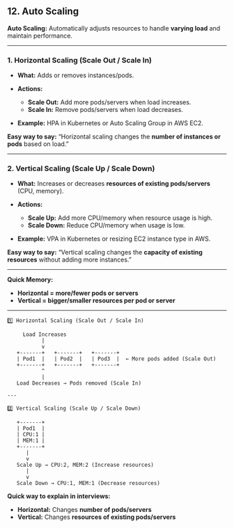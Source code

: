 ## 12. Auto Scaling

**Auto Scaling:** Automatically adjusts resources to handle **varying load** and maintain performance.

---

### 1. Horizontal Scaling (Scale Out / Scale In)

* **What:** Adds or removes instances/pods.
* **Actions:**

  * **Scale Out:** Add more pods/servers when load increases.
  * **Scale In:** Remove pods/servers when load decreases.
* **Example:** HPA in Kubernetes or Auto Scaling Group in AWS EC2.

**Easy way to say:** “Horizontal scaling changes the **number of instances or pods** based on load.”

---

### 2. Vertical Scaling (Scale Up / Scale Down)

* **What:** Increases or decreases **resources of existing pods/servers** (CPU, memory).
* **Actions:**

  * **Scale Up:** Add more CPU/memory when resource usage is high.
  * **Scale Down:** Reduce CPU/memory when usage is low.
* **Example:** VPA in Kubernetes or resizing EC2 instance type in AWS.

**Easy way to say:** “Vertical scaling changes the **capacity of existing resources** without adding more instances.”

---

**Quick Memory:**

* **Horizontal = more/fewer pods or servers**
* **Vertical = bigger/smaller resources per pod or server**

---

```
1️⃣ Horizontal Scaling (Scale Out / Scale In)
   
     Load Increases
           |
           v
   +-------+   +-------+   +-------+
   | Pod1  |   | Pod2  |   | Pod3  |  ← More pods added (Scale Out)
   +-------+   +-------+   +-------+
           ^
           |
   Load Decreases → Pods removed (Scale In)

---

2️⃣ Vertical Scaling (Scale Up / Scale Down)

   +-------+
   | Pod1  |
   | CPU:1 |
   | MEM:1 |
   +-------+
      |
      v
   Scale Up → CPU:2, MEM:2 (Increase resources)
      |
      v
   Scale Down → CPU:1, MEM:1 (Decrease resources)
```

**Quick way to explain in interviews:**

* **Horizontal:** Changes **number of pods/servers**
* **Vertical:** Changes **resources of existing pods/servers**
